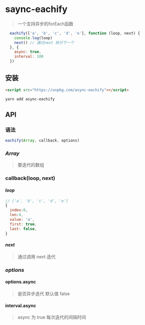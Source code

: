 # saync-eachify
> 一个支持异步的forEach函数

```js
  eachify(['a', 'b', 'c', 'd', 'e'], function (loop, next) {
    console.log(loop)
    next() // 通过next 执行下一个
  }, {
    async: true,
    interval: 100
  })
```
## 安装
```html
<script src="https://unpkg.com/async-eachify"></script>
```
```sh
yarn add async-eachify
```
## API
### 语法
```js
eachify(Array, callback, options)
```
### *Array*
> 要迭代的数组
### callback(loop, next)
#### *loop*
```js
// ['a', 'b', 'c', 'd', 'e']
{
  index:0,
  len:4,
  value: 'a',
  first: true,
  last: false,
}
```
#### *next*
> 通过调用 next 迭代

### *options*
#### options.async
> 是否异步迭代 默认值 false
#### interval.async
> async 为 true 每次迭代的间隔时间

